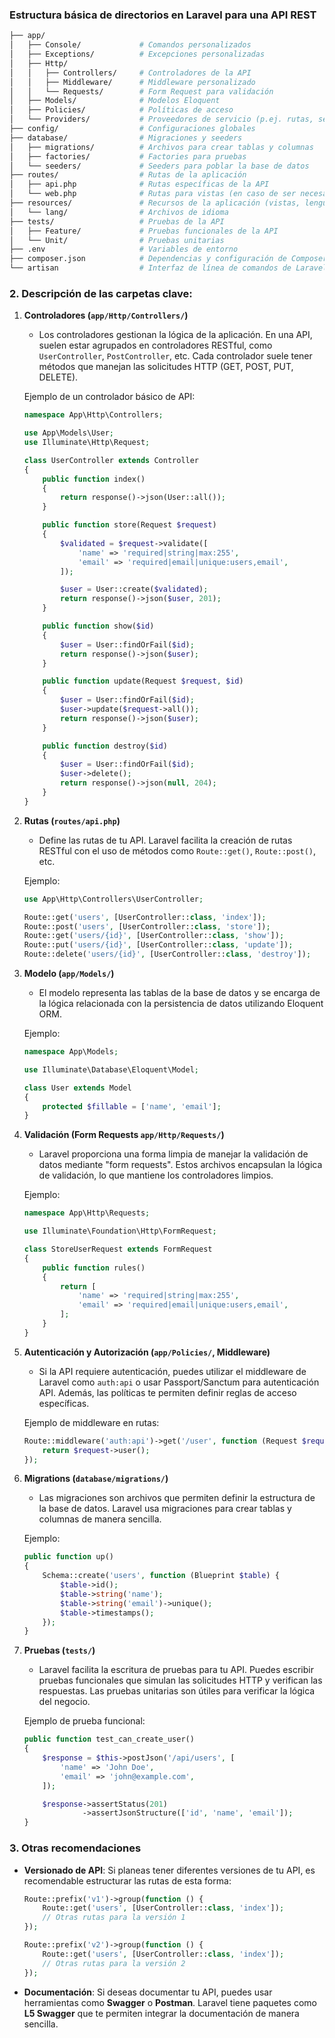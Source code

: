 ### Estructura básica de directorios en Laravel para una API REST

```bash
├── app/
│   ├── Console/             # Comandos personalizados
│   ├── Exceptions/          # Excepciones personalizadas
│   ├── Http/
│   │   ├── Controllers/     # Controladores de la API
│   │   ├── Middleware/      # Middleware personalizado
│   │   └── Requests/        # Form Request para validación
│   ├── Models/              # Modelos Eloquent
│   ├── Policies/            # Políticas de acceso
│   └── Providers/           # Proveedores de servicio (p.ej. rutas, servicios)
├── config/                  # Configuraciones globales
├── database/                # Migraciones y seeders
│   ├── migrations/          # Archivos para crear tablas y columnas
│   ├── factories/           # Factories para pruebas
│   └── seeders/             # Seeders para poblar la base de datos
├── routes/                  # Rutas de la aplicación
│   ├── api.php              # Rutas específicas de la API
│   └── web.php              # Rutas para vistas (en caso de ser necesario)
├── resources/               # Recursos de la aplicación (vistas, lenguaje)
│   └── lang/                # Archivos de idioma
├── tests/                   # Pruebas de la API
│   ├── Feature/             # Pruebas funcionales de la API
│   └── Unit/                # Pruebas unitarias
├── .env                     # Variables de entorno
├── composer.json            # Dependencias y configuración de Composer
└── artisan                  # Interfaz de línea de comandos de Laravel
```

### 2. **Descripción de las carpetas clave:**

1. **Controladores (`app/Http/Controllers/`)**
   - Los controladores gestionan la lógica de la aplicación. En una API, suelen estar agrupados en controladores RESTful, como `UserController`, `PostController`, etc. Cada controlador suele tener métodos que manejan las solicitudes HTTP (GET, POST, PUT, DELETE).
   
   Ejemplo de un controlador básico de API:
   ```php
   namespace App\Http\Controllers;

   use App\Models\User;
   use Illuminate\Http\Request;

   class UserController extends Controller
   {
       public function index()
       {
           return response()->json(User::all());
       }

       public function store(Request $request)
       {
           $validated = $request->validate([
               'name' => 'required|string|max:255',
               'email' => 'required|email|unique:users,email',
           ]);

           $user = User::create($validated);
           return response()->json($user, 201);
       }

       public function show($id)
       {
           $user = User::findOrFail($id);
           return response()->json($user);
       }

       public function update(Request $request, $id)
       {
           $user = User::findOrFail($id);
           $user->update($request->all());
           return response()->json($user);
       }

       public function destroy($id)
       {
           $user = User::findOrFail($id);
           $user->delete();
           return response()->json(null, 204);
       }
   }
   ```

2. **Rutas (`routes/api.php`)**
   - Define las rutas de tu API. Laravel facilita la creación de rutas RESTful con el uso de métodos como `Route::get()`, `Route::post()`, etc.
   
   Ejemplo:
   ```php
   use App\Http\Controllers\UserController;

   Route::get('users', [UserController::class, 'index']);
   Route::post('users', [UserController::class, 'store']);
   Route::get('users/{id}', [UserController::class, 'show']);
   Route::put('users/{id}', [UserController::class, 'update']);
   Route::delete('users/{id}', [UserController::class, 'destroy']);
   ```

3. **Modelo (`app/Models/`)**
   - El modelo representa las tablas de la base de datos y se encarga de la lógica relacionada con la persistencia de datos utilizando Eloquent ORM.
   
   Ejemplo:
   ```php
   namespace App\Models;

   use Illuminate\Database\Eloquent\Model;

   class User extends Model
   {
       protected $fillable = ['name', 'email'];
   }
   ```

4. **Validación (Form Requests `app/Http/Requests/`)**
   - Laravel proporciona una forma limpia de manejar la validación de datos mediante "form requests". Estos archivos encapsulan la lógica de validación, lo que mantiene los controladores limpios.

   Ejemplo:
   ```php
   namespace App\Http\Requests;

   use Illuminate\Foundation\Http\FormRequest;

   class StoreUserRequest extends FormRequest
   {
       public function rules()
       {
           return [
               'name' => 'required|string|max:255',
               'email' => 'required|email|unique:users,email',
           ];
       }
   }
   ```

5. **Autenticación y Autorización (`app/Policies/`, Middleware)**
   - Si la API requiere autenticación, puedes utilizar el middleware de Laravel como `auth:api` o usar Passport/Sanctum para autenticación API. Además, las políticas te permiten definir reglas de acceso específicas.

   Ejemplo de middleware en rutas:
   ```php
   Route::middleware('auth:api')->get('/user', function (Request $request) {
       return $request->user();
   });
   ```

6. **Migrations (`database/migrations/`)**
   - Las migraciones son archivos que permiten definir la estructura de la base de datos. Laravel usa migraciones para crear tablas y columnas de manera sencilla.

   Ejemplo:
   ```php
   public function up()
   {
       Schema::create('users', function (Blueprint $table) {
           $table->id();
           $table->string('name');
           $table->string('email')->unique();
           $table->timestamps();
       });
   }
   ```

7. **Pruebas (`tests/`)**
   - Laravel facilita la escritura de pruebas para tu API. Puedes escribir pruebas funcionales que simulan las solicitudes HTTP y verifican las respuestas. Las pruebas unitarias son útiles para verificar la lógica del negocio.

   Ejemplo de prueba funcional:
   ```php
   public function test_can_create_user()
   {
       $response = $this->postJson('/api/users', [
           'name' => 'John Doe',
           'email' => 'john@example.com',
       ]);

       $response->assertStatus(201)
                ->assertJsonStructure(['id', 'name', 'email']);
   }
   ```

### 3. **Otras recomendaciones**

- **Versionado de API**: Si planeas tener diferentes versiones de tu API, es recomendable estructurar las rutas de esta forma:
   ```php
   Route::prefix('v1')->group(function () {
       Route::get('users', [UserController::class, 'index']);
       // Otras rutas para la versión 1
   });

   Route::prefix('v2')->group(function () {
       Route::get('users', [UserController::class, 'index']);
       // Otras rutas para la versión 2
   });
   ```

- **Documentación**: Si deseas documentar tu API, puedes usar herramientas como **Swagger** o **Postman**. Laravel tiene paquetes como **L5 Swagger** que te permiten integrar la documentación de manera sencilla.